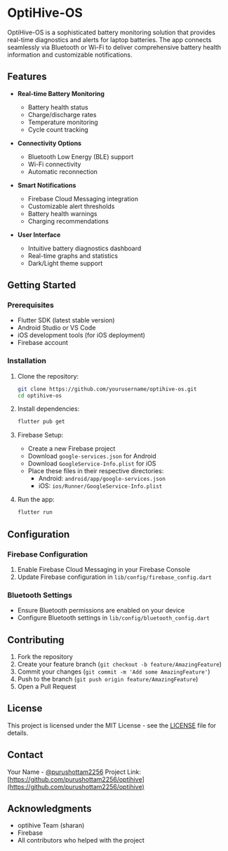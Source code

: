 # OptiHive-OS

OptiHive-OS is a sophisticated battery monitoring solution that provides real-time diagnostics and alerts for laptop batteries. The app connects seamlessly via Bluetooth or Wi-Fi to deliver comprehensive battery health information and customizable notifications.

## Features

- **Real-time Battery Monitoring**
  - Battery health status
  - Charge/discharge rates
  - Temperature monitoring
  - Cycle count tracking

- **Connectivity Options**
  - Bluetooth Low Energy (BLE) support
  - Wi-Fi connectivity
  - Automatic reconnection

- **Smart Notifications**
  - Firebase Cloud Messaging integration
  - Customizable alert thresholds
  - Battery health warnings
  - Charging recommendations

- **User Interface**
  - Intuitive battery diagnostics dashboard
  - Real-time graphs and statistics
  - Dark/Light theme support

## Getting Started

### Prerequisites

- Flutter SDK (latest stable version)
- Android Studio or VS Code
- iOS development tools (for iOS deployment)
- Firebase account

### Installation

1. Clone the repository:
   ```bash
   git clone https://github.com/yourusername/optihive-os.git
   cd optihive-os
   ```

2. Install dependencies:
   ```bash
   flutter pub get
   ```

3. Firebase Setup:
   - Create a new Firebase project
   - Download `google-services.json` for Android
   - Download `GoogleService-Info.plist` for iOS
   - Place these files in their respective directories:
     - Android: `android/app/google-services.json`
     - iOS: `ios/Runner/GoogleService-Info.plist`

4. Run the app:
   ```bash
   flutter run
   ```

## Configuration

### Firebase Configuration
1. Enable Firebase Cloud Messaging in your Firebase Console
2. Update Firebase configuration in `lib/config/firebase_config.dart`

### Bluetooth Settings
- Ensure Bluetooth permissions are enabled on your device
- Configure Bluetooth settings in `lib/config/bluetooth_config.dart`

## Contributing

1. Fork the repository
2. Create your feature branch (`git checkout -b feature/AmazingFeature`)
3. Commit your changes (`git commit -m 'Add some AmazingFeature'`)
4. Push to the branch (`git push origin feature/AmazingFeature`)
5. Open a Pull Request

## License

This project is licensed under the MIT License - see the [LICENSE](LICENSE) file for details.

## Contact

Your Name - [@purushottam2256](https://github.com/purushottam2256)
Project Link: [https://github.com/purushottam2256/optihive](https://github.com/purushottam2256/optihive)

## Acknowledgments

- optihive Team (sharan)
- Firebase
- All contributors who helped with the project

